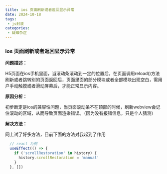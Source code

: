```yaml
---
title: ios 页面刷新或者返回显示异常
date: 2024-10-18
tags:
 - js封装
categories: 
 - 疑难杂症
---
```

### ios 页面刷新或者返回显示异常

**问题描述：**

H5页面在ios手机里面，当滚动条滚动到一定的位置后，在页面调用reload()方法刷新或者跳转别的页面返回后，页面里面的部分模块或者全部模块出现空白，需用户手动触摸或者滑动屏幕后，才能正常显示内容。

**原因分析：**

初步断定是ios的兼容性问题，当页面滚动条不在顶部的时候，刷新webview会记住滚动的区域，从而导致页面渲染错误。（因为没有报错信息，只是个人猜测）

**解决方法：**

网上试了好多方法，目前下面的方法对我起到了作用
```javascript
  // react 为例
  useEffect(() => {
    if ('scrollRestoration' in history) {
      history.scrollRestoration = 'manual'
    }
  }, [])
```